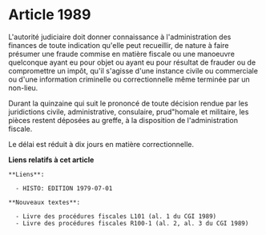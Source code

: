 # Article 1989

L'autorité judiciaire doit donner connaissance à l'administration des finances de toute indication qu'elle peut recueillir,
de nature à faire présumer une fraude commise en matière fiscale ou une manoeuvre quelconque ayant eu pour objet ou ayant eu
pour résultat de frauder ou de compromettre un impôt, qu'il s'agisse d'une instance civile ou commerciale ou d'une
information criminelle ou correctionnelle même terminée par un non-lieu.

Durant la quinzaine qui suit le prononcé de toute décision rendue par les juridictions civile, administrative, consulaire,
prud"homale et militaire, les pièces restent déposées au greffe, à la disposition de l'administration fiscale.

Le délai est réduit à dix jours en matière correctionnelle.

**Liens relatifs à cet article**

	**Liens**:

	  - HISTO: EDITION 1979-07-01

	**Nouveaux textes**:

	  - Livre des procédures fiscales L101 (al. 1 du CGI 1989)
	  - Livre des procédures fiscales R100-1 (al. 2, al. 3 du CGI 1989)

